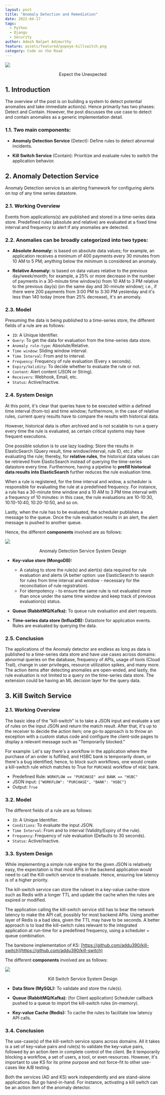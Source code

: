 ```yaml
---
layout: post
title: "Anomaly Detection and Remediation"
date: 2022-04-17
tags:
  - Python
  - Django
  - Security
author: Adesh Nalpet Adimurthy
feature: assets/featured/popeye-killswitch.png
category: Code on the Road
---
```


<img class="center-image" src="./assets/featured/popeye-killswitch.png" /> 
<p style="text-align: center;">Expect the Unexpected </p>

## 1. Introduction
The overview of the post is on building a system to detect potential anomalies and take immediate action(s). Hence primarily has two phases: Detect and Contain.
However, the post discusses the use case to detect and contain anomalies as a generic implementation detail.

### 1.1. Two main components:
- **Anomaly Detection Service** (Detect): Define rules to detect abnormal incidents.

- **Kill Switch Service** (Contain): Prioritize and evaluate rules to switch the application behavior.

## 2. Anomaly Detection Service
Anomaly Detection service is an alerting framework for configuring alerts on top of any time series datastore.

### 2.1. Working Overview
Events from applications(s) are published and stored in a time-series data store. Predefined rules (absolute and relative) are evaluated at a fixed time interval and frequency to alert if any anomalies are detected.

### 2.2. Anomalies can be broadly categorized into two types:
- **Absolute Anomaly:** is based on absolute data values; for example, an application receives a minimum of 400 payments every 30 minutes from 10 AM to 5 PM; anything below the minimum is considered an anomaly.

- **Relative Anomaly:** is based on data values relative to the previous day/week/month; for example, a 25% or more decrease in the number of payments in a 30-minute time window(s) from 10 AM to 3 PM relative to the previous day(s) (on the same day and 30-minute window); i.e., if there were 200 payments from 3:00 PM to 3:30 PM yesterday and it's less than 140 today (more than 25% decrease), it's an anomaly.

### 2.3. Model
Presuming the data is being published to a time-series store, the different fields of a rule are as follows:
- `ID`: A Unique Identifier.
- `Query`: To get the data for evaluation from the time-series data store.
- `Anomaly rule-type`: Absolute/Relative.
- `Time window`: Sliding window interval.
- `Time Interval`: From and to interval.
- `Frequency`: Frequency of rule evaluation (Every x seconds).
- `Expiry/Validity`: To decide whether to evaluate the rule or not.
- `Content`: Alert content (JSON or String).
- `Receivers`: Webhook, Email, etc.
- `Status`: Active/Inactive.

### 2.4. System Design
At this point, it's clear that queries have to be executed within a defined time interval (from-to) and time window; furthermore, in the case of relative rules, current query results have to compare the results with historical data.

However, historical data is often archived and is not scalable to run a query every time the rule is evaluated, as certain critical systems may have frequent executions.

One possible solution is to use lazy loading: Store the results in ElasticSearch (Query result, time window/interval, rule ID, etc.) after evaluating the rule; thereby, for **relative rules**, the historical data values can be retrieved from ElasticSearch instead of querying the time-series datastore every time. Furthermore, having a pipeline to **prefill historical data results into ElasticSearch** further reduces the rule evaluation time.

When a rule is registered, for the time interval and widow, a scheduler is responsible for evaluating the rule at a predefined frequency. For instance, a rule has a 30-minute time window and a 10 AM to 3 PM time interval with a frequency of 10 minutes: in this case, the rule evaluations are 10-10:30, 10:10-10:40, 10:20-10:50, and so on.

Lastly, when the rule has to be evaluated, the scheduler publishes a message to the queue. Once the rule evaluation results in an alert, the alert message is pushed to another queue.

Hence, the different **components** involved are as follows:

<img src="./assets/posts/ad-system-design-v2.png" /> 
<p style="text-align: center;">Anomaly Detection Service System Design </p>

- **Key-value store (MongoDB):** 
    - A catalog to store the rule(s) and alert(s) data required for rule evaluation and alerts (A better option: use ElasticSearch to search for rules from time interval and window - necessary for the reconciliation of rule registration). 
    - For idempotency - to ensure the same rule is not evaluated more than once under the same time window and keep track of previous evaluation(s) status.

- **Queue (RabbitMQ/Kafka):** To queue rule evaluation and alert requests.

- **Time-series data store (InfluxDB):** Datastore for application events. Rules are evaluated by querying the data.

### 2.5. Conclusion
The applications of the Anomaly detector are endless as long as data is published to a time-series data store and have use cases across domains: abnormal queries on the database, frequency of APIs, usage of tools (Cloud Trail), change in user privileges, resource utilization spikes, and many more. The action items after detecting anomalies are open-ended, and lastly, the rule evaluation is not limited to a query on the time-series data store. The extension could be having an ML decision layer for the query data.

## 3. Kill Switch Service

### 2.1. Working Overview
The basic idea of the "kill-switch" is to take a JSON input and evaluate a set of rules on the input JSON and return the match result. 
After that, it's up to the receiver to decide the action item; one go-to approach is to throw an exception with a custom status code and configure the client-side pages to display a relevant message such as "Temporarily blocked."

For example: Let's say there's a workflow in the application where the purchase of an order is fulfilled, and HSBC bank is temporarily down, or there's a bug identified; hence, to block such workflows, one would create a kill-switch rule which matches to True for `PURCHASE` workflow of `HSBC` bank.

- Predefined Rule: `WORKFLOW == "PURCHASE" and BANK == "HSBC"` 
- JSON input: `{"WORKFLOW": "PURCHASE", "BANK": "HSBC"}`
- Output: `True`

### 3.2. Model
The different fields of a rule are as follows:
- `ID`: A Unique Identifier.
- `Conditions`: To evaluate the input JSON.
- `Time Interval`: From and to interval (Validity/Expiry of the rule).
- `Frequency`: Frequency of rule evaluation (Defaults to 30 seconds).
- `Status`: Active/Inactive.

### 3.3. System Design
While implementing a simple rule engine for the given JSON is relatively easy, the expectation is that most APIs in the backend application would need to call the Kill-switch service to evaluate. Hence, ensuring low latency is of a higher priority.

The kill-switch service can store the ruleset in a key-value cache-store such as Redis with a longer TTL and update the cache when the rules are expired or modified.

The application calling the kill-switch service still has to bear the network latency to make the API call, possibly for most backend APIs. Using another layer of Redis is a bad idea, given the TTL may have to be seconds. A better approach is to load the kill-switch rules relevant to the integrated application at run-time for a predefined frequency, using a scheduler + queue combination.

The barebone implementation of KS: [https://github.com/addu390/kill-switch](https://github.com/addu390/kill-switch)

The different **components** involved are as follows:

<img src="./assets/posts/ks-system-design.png" /> 
<p style="text-align: center;">Kill Switch Service System Design </p>

- **Data Store (MySQL):** To validate and store the rule(s).

- **Queue (RabbitMQ/Kafka):** (for Client application) Scheduler callback pushed to a queue to import the kill-switch rules (in-memory).

- **Key-value Cache (Redis):** To cache the rules to facilitate low latency API calls.

### 3.4. Conclusion
The use-case(s) of the kill-switch service spans across domains. All it takes is a set of key-value pairs and rule(s) to validate the key-value pairs, followed by an action item in complete control of the client. Be it temporarily blocking a workflow, a set of users, a tool, or even resources. However, it's important to use KS for its prime purpose and not force-fit to other use-cases like A/B testing.

Both the services (AD and KS) work independently and are stand-alone applications. But go hand-in-hand. For instance, activating a kill switch can be an action item of the anomaly detector.
